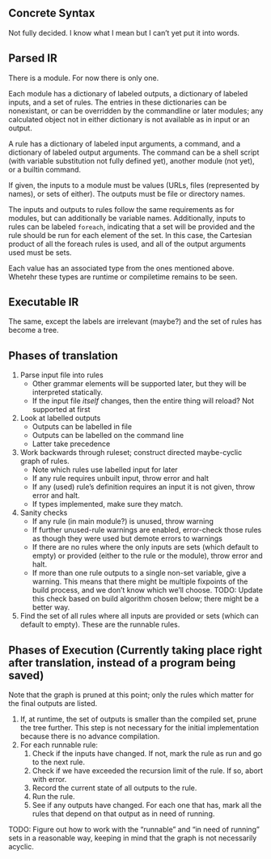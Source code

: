## Concrete Syntax
Not fully decided. I know what I mean but I can’t yet put it into words.

## Parsed IR

There is a module. For now there is only one.

Each module has a dictionary of labeled outputs, a dictionary of labeled inputs, and a set of rules. The entries in these dictionaries can be nonexistant, or can be overridden by the commandline or later modules; any calculated object not in either dictionary is not available as in input or an output.

A rule has a dictionary of labeled input arguments, a command, and a dictionary of labeled output arguments. The command can be a shell script (with variable substitution not fully defined yet), another module (not yet), or a builtin command.

If given, the inputs to a module must be values (URLs, files (represented by names), or sets of either). The outputs must be file or directory names. 

The inputs and outputs to rules follow the same requirements as for modules, but can additionally be variable names. Additionally, inputs to rules can be labeled `foreach`, indicating that a set will be provided and the rule should be run for each element of the set. In this case, the Cartesian product of all the foreach rules is used, and all of the output arguments used must be sets.

Each value has an associated type from the ones mentioned above. Whetehr these types are runtime or compiletime remains to be seen.

## Executable IR

The same, except the labels are irrelevant (maybe?) and the set of rules has become a tree.

## Phases of translation

1.	Parse input file into rules
	* Other grammar elements will be supported later, but they will be interpreted statically.
	* If the input file *itself* changes, then the entire thing will reload? Not supported at first
2.	Look at labelled outputs
	* Outputs can be labelled in file
	* Outputs can be labelled on the command line
	* Latter take precedence
3.	Work backwards through ruleset; construct directed maybe-cyclic graph of rules.
	* Note which rules use labelled input for later
	* If any rule requires unbuilt input, throw error and halt
	* If any (used) rule’s definition requires an input it is not given, throw error and halt.
	* If types implemented, make sure they match.
4.	Sanity checks
	* If any rule (in main module?) is unused, throw warning
	* If further unused-rule warnings are enabled, error-check those rules as though they were used but demote errors to warnings
	* If there are no rules where the only inputs are sets (which default to empty) or provided (either to the rule or the module), throw error and halt.
	* If more than one rule outputs to a single non-set variable, give a warning. This means that there might be multiple fixpoints of the build process, and we don’t know which we’ll choose. TODO: Update this check based on build algorithm chosen below; there might be a better way.
5.	Find the set of all rules where all inputs are provided or sets (which can default to empty). These are the runnable rules.

## Phases of Execution (Currently taking place right after translation, instead of a program being saved)

Note that the graph is pruned at this point; only the rules which matter for the final outputs are listed.

1.	If, at runtime, the set of outputs is smaller than the compiled set, prune the tree further. This step is not necessary for the initial implementation because there is no advance compilation.
2.	For each runnable rule:
	1.	Check if the inputs have changed. If not, mark the rule as run and go to the next rule.
	2.	Check if we have exceeded the recursion limit of the rule. If so, abort with error.
	3.	Record the current state of all outputs to the rule.
	4.	Run the rule.
	5.	See if any outputs have changed. For each one that has, mark all the rules that depend on that output as in need of running.

TODO: Figure out how to work with the “runnable” and “in need of running” sets in a reasonable way, keeping in mind that the graph is not necessarily acyclic.
